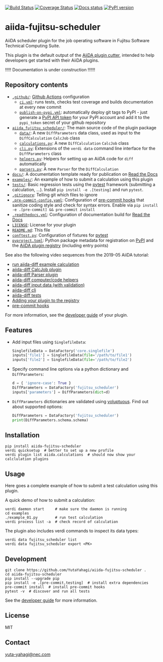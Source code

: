 [![Build Status][ci-badge]][ci-link]
[![Coverage Status][cov-badge]][cov-link]
[![Docs status][docs-badge]][docs-link]
[![PyPI version][pypi-badge]][pypi-link]

# aiida-fujitsu-scheduler

AiiDA scheduler plugin for the job operating software in Fujitsu Software Technical Computing Suite.

This plugin is the default output of the
[AiiDA plugin cutter](https://github.com/aiidateam/aiida-plugin-cutter),
intended to help developers get started with their AiiDA plugins.

!!!!! Documentation is under construction !!!!!!

## Repository contents

* [`.github/`](.github/): [Github Actions](https://github.com/features/actions) configuration
  * [`ci.yml`](.github/workflows/ci.yml): runs tests, checks test coverage and builds documentation at every new commit
  * [`publish-on-pypi.yml`](.github/workflows/publish-on-pypi.yml): automatically deploy git tags to PyPI - just generate a [PyPI API token](https://pypi.org/help/#apitoken) for your PyPI account and add it to the `pypi_token` secret of your github repository
* [`aiida_fujitsu_scheduler/`](aiida_fujitsu_scheduler/): The main source code of the plugin package
  * [`data/`](aiida_fujitsu_scheduler/data/): A new `DiffParameters` data class, used as input to the `DiffCalculation` `CalcJob` class
  * [`calculations.py`](aiida_fujitsu_scheduler/calculations.py): A new `DiffCalculation` `CalcJob` class
  * [`cli.py`](aiida_fujitsu_scheduler/cli.py): Extensions of the `verdi data` command line interface for the `DiffParameters` class
  * [`helpers.py`](aiida_fujitsu_scheduler/helpers.py): Helpers for setting up an AiiDA code for `diff` automatically
  * [`parsers.py`](aiida_fujitsu_scheduler/parsers.py): A new `Parser` for the `DiffCalculation`
* [`docs/`](docs/): A documentation template ready for publication on [Read the Docs](http://aiida-diff.readthedocs.io/en/latest/)
* [`examples/`](examples/): An example of how to submit a calculation using this plugin
* [`tests/`](tests/): Basic regression tests using the [pytest](https://docs.pytest.org/en/latest/) framework (submitting a calculation, ...). Install `pip install -e .[testing]` and run `pytest`.
* [`.gitignore`](.gitignore): Telling git which files to ignore
* [`.pre-commit-config.yaml`](.pre-commit-config.yaml): Configuration of [pre-commit hooks](https://pre-commit.com/) that sanitize coding style and check for syntax errors. Enable via `pip install -e .[pre-commit] && pre-commit install`
* [`.readthedocs.yml`](.readthedocs.yml): Configuration of documentation build for [Read the Docs](https://readthedocs.org/)
* [`LICENSE`](LICENSE): License for your plugin
* [`README.md`](README.md): This file
* [`conftest.py`](conftest.py): Configuration of fixtures for [pytest](https://docs.pytest.org/en/latest/)
* [`pyproject.toml`](setup.json): Python package metadata for registration on [PyPI](https://pypi.org/) and the [AiiDA plugin registry](https://aiidateam.github.io/aiida-registry/) (including entry points)

See also the following video sequences from the 2019-05 AiiDA tutorial:

 * [run aiida-diff example calculation](https://www.youtube.com/watch?v=2CxiuiA1uVs&t=403s)
 * [aiida-diff CalcJob plugin](https://www.youtube.com/watch?v=2CxiuiA1uVs&t=685s)
 * [aiida-diff Parser plugin](https://www.youtube.com/watch?v=2CxiuiA1uVs&t=936s)
 * [aiida-diff computer/code helpers](https://www.youtube.com/watch?v=2CxiuiA1uVs&t=1238s)
 * [aiida-diff input data (with validation)](https://www.youtube.com/watch?v=2CxiuiA1uVs&t=1353s)
 * [aiida-diff cli](https://www.youtube.com/watch?v=2CxiuiA1uVs&t=1621s)
 * [aiida-diff tests](https://www.youtube.com/watch?v=2CxiuiA1uVs&t=1931s)
 * [Adding your plugin to the registry](https://www.youtube.com/watch?v=760O2lDB-TM&t=112s)
 * [pre-commit hooks](https://www.youtube.com/watch?v=760O2lDB-TM&t=333s)

For more information, see the [developer guide](https://aiida-diff.readthedocs.io/en/latest/developer_guide) of your plugin.


## Features

 * Add input files using `SinglefileData`:
   ```python
   SinglefileData = DataFactory('core.singlefile')
   inputs['file1'] = SinglefileData(file='/path/to/file1')
   inputs['file2'] = SinglefileData(file='/path/to/file2')
   ```

 * Specify command line options via a python dictionary and `DiffParameters`:
   ```python
   d = { 'ignore-case': True }
   DiffParameters = DataFactory('fujitsu_scheduler')
   inputs['parameters'] = DiffParameters(dict=d)
   ```

 * `DiffParameters` dictionaries are validated using [voluptuous](https://github.com/alecthomas/voluptuous).
   Find out about supported options:
   ```python
   DiffParameters = DataFactory('fujitsu_scheduler')
   print(DiffParameters.schema.schema)
   ```

## Installation

```shell
pip install aiida-fujitsu-scheduler
verdi quicksetup  # better to set up a new profile
verdi plugin list aiida.calculations  # should now show your calclulation plugins
```


## Usage

Here goes a complete example of how to submit a test calculation using this plugin.

A quick demo of how to submit a calculation:
```shell
verdi daemon start     # make sure the daemon is running
cd examples
./example_01.py        # run test calculation
verdi process list -a  # check record of calculation
```

The plugin also includes verdi commands to inspect its data types:
```shell
verdi data fujitsu_scheduler list
verdi data fujitsu_scheduler export <PK>
```

## Development

```shell
git clone https://github.com/YutaYahagi/aiida-fujitsu-scheduler .
cd aiida-fujitsu-scheduler
pip install --upgrade pip
pip install -e .[pre-commit,testing]  # install extra dependencies
pre-commit install  # install pre-commit hooks
pytest -v  # discover and run all tests
```

See the [developer guide](http://aiida-fujitsu-scheduler.readthedocs.io/en/latest/developer_guide/index.html) for more information.

## License

MIT
## Contact

yuta-yahagi@nec.com


[ci-badge]: https://github.com/YutaYahagi/aiida-fujitsu-scheduler/workflows/ci/badge.svg?branch=master
[ci-link]: https://github.com/YutaYahagi/aiida-fujitsu-scheduler/actions
[cov-badge]: https://coveralls.io/repos/github/YutaYahagi/aiida-fujitsu-scheduler/badge.svg?branch=master
[cov-link]: https://coveralls.io/github/YutaYahagi/aiida-fujitsu-scheduler?branch=master
[docs-badge]: https://readthedocs.org/projects/aiida-fujitsu-scheduler/badge
[docs-link]: http://aiida-fujitsu-scheduler.readthedocs.io/
[pypi-badge]: https://badge.fury.io/py/aiida-fujitsu-scheduler.svg
[pypi-link]: https://badge.fury.io/py/aiida-fujitsu-scheduler

